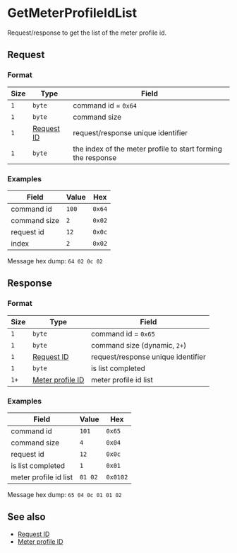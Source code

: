 # GetMeterProfileIdList

Request/response to get the list of the meter profile id.


## Request

### Format

| Size | Type                                 | Field                                                        |
| ---- | ------------------------------------ | ------------------------------------------------------------ |
| `1`  | `byte`                               | command id = `0x64`                                          |
| `1`  | `byte`                               | command size                                                 |
| `1`  | [Request ID](../types.md#request-id) | request/response unique identifier                           |
| `1`  | `byte`                               | the index of the meter profile to start forming the response |


### Examples

| Field        | Value | Hex    |
| ------------ | ----- | ------ |
| command id   | `100` | `0x64` |
| command size | `2`   | `0x02` |
| request id   | `12`  | `0x0c` |
| index        | `2`   | `0x02` |

Message hex dump: `64 02 0c 02`


## Response

### Format

| Size | Type                                             | Field                              |
| ---- | ------------------------------------------------ | ---------------------------------- |
| `1`  | `byte`                                           | command id = `0x65`                |
| `1`  | `byte`                                           | command size (dynamic, `2+`)       |
| `1`  | [Request ID](../types.md#request-id)             | request/response unique identifier |
| `1`  | `byte`                                           | is list completed                  |
| `1+` | [Meter profile ID](../types.md#meter-profile-id) | meter profile id list              |


### Examples

| Field                 | Value   | Hex      |
| --------------------- | ------- | -------- |
| command id            | `101`   | `0x65`   |
| command size          | `4`     | `0x04`   |
| request id            | `12`    | `0x0c`   |
| is list completed     | `1`     | `0x01`   |
| meter profile id list | `01 02` | `0x0102` |

Message hex dump: `65 04 0c 01 01 02`


## See also

* [Request ID](../types.md#request-id)
* [Meter profile ID](../types.md#meter-profile-id)
